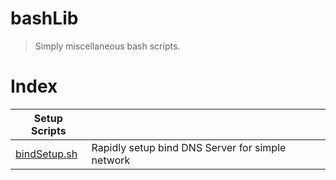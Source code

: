 bashLib
=======

> Simply miscellaneous bash scripts.

Index
=====

| Setup Scripts ||
|-|-|
| [bindSetup.sh](bindSetup.sh) | Rapidly setup bind DNS Server for simple network |

